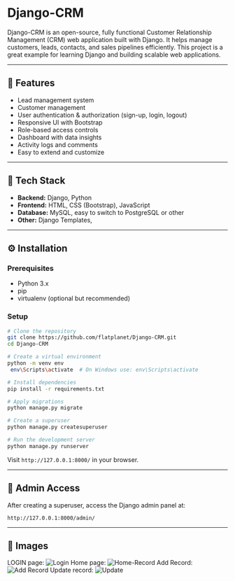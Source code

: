 
# Django-CRM

Django-CRM is an open-source, fully functional Customer Relationship Management (CRM) web application built with Django. It helps manage customers, leads, contacts, and sales pipelines efficiently. This project is a great example for learning Django and building scalable web applications.

---

## 🚀 Features

- Lead management system  
- Customer management  
- User authentication & authorization (sign-up, login, logout)  
- Responsive UI with Bootstrap  
- Role-based access controls  
- Dashboard with data insights  
- Activity logs and comments  
- Easy to extend and customize  

---

## 🔧 Tech Stack

- **Backend:** Django, Python  
- **Frontend:** HTML, CSS (Bootstrap), JavaScript  
- **Database:** MySQL, easy to switch to PostgreSQL or other
- **Other:** Django Templates, 

---

## ⚙️ Installation

### Prerequisites
- Python 3.x
- pip
- virtualenv (optional but recommended)

### Setup

```bash
# Clone the repository
git clone https://github.com/flatplanet/Django-CRM.git
cd Django-CRM

# Create a virtual environment
python -m venv env
 env\Scripts\activate  # On Windows use: env\Scripts\activate

# Install dependencies
pip install -r requirements.txt

# Apply migrations
python manage.py migrate

# Create a superuser
python manage.py createsuperuser

# Run the development server
python manage.py runserver
```

Visit `http://127.0.0.1:8000/` in your browser.

---



## 🔑 Admin Access

After creating a superuser, access the Django admin panel at: 

`http://127.0.0.1:8000/admin/`


---

## 🔑 Images 
LOGIN page:
 ![Login](https://github.com/user-attachments/assets/1df0f2a5-4553-49d3-b0b7-ab4a19980355)
Home page:
 ![Home-Record](https://github.com/user-attachments/assets/4cc6bada-d647-4aa4-a7cc-2bd76f3b9da1)
Add Record:
 ![Add Record](https://github.com/user-attachments/assets/1a2b6e0c-a20a-4576-8802-c6baf4a51103)
Update record:
 ![Update](https://github.com/user-attachments/assets/491bcd4e-687e-4c63-9573-04778dcb867d)

